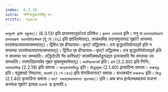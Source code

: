 ```yaml
---
index:  6.3.18
sutra:  नोन्त्सिद्धबध्नातिषु च।
vritti:  nyasa
---
```


`तत्पुरुषे कृति बहुलम्()` (6.3.13) इति प्राप्तस्यालुकोऽयं प्रतिषेधः। `इन्नन्त उत्तरपदे` इति। ननु च `उत्तरपदाधिकारे प्रत्ययग्रहणे तदन्तविधिर्नष्यते` (पु।प।२६) इति ज्ञापितमेतत्(), तत्कथमिह तदन्तमुत्तरपदं गृह्रते? सप्तम्याः परस्येन्प्रत्ययस्यासम्भवात्()। द्विविध एव हीन्प्रत्ययः--कृत्? तद्धितश्च। तत्र कृद्धातोरेवोत्पद्यते इति न सप्तम्याः परस्येन्प्रत्ययस्यासम्भवात्()। द्विविध एव हीन्प्रत्ययः--कृत्? तद्धितश्च। तत्र कृद्धातोरेवोत्पद्यते इति न सप्तम्याः परः सम्भवति। तद्धितोऽपि नैव कश्चित्? सप्तमीसमर्थादुत्पद्यत इत्यसावपि नैव सप्तम्याः परः सम्भवति। तस्मादिन्नन्तमेव गृह्रत युक्तमुक्तमेतत्()। `स्थण्डिलवत्र्ती` इति। `व्रते` (3.2.80) इति णिनिः; `उपपदमतिङ्` (2.2.19) इति समासः। `साङ्काश्यसिद्धः` इति। `सिद्धशुष्क` (2.1.40) इत्यादिना समासः। `चक्रबद्धः` इति। बद्धशब्दो निष्ठान्तः, `सप्तमी` (२।१।४०) इति योगविभागात्? समासः। 
बन्धशब्देन `चक्रबन्धः` इति। `सिद्ध` (2.1.40) इत्यादिना समासः। `तत्? पचाद्यचप्रत्ययान्तं द्रष्टव्यम्()` इति। अथ बन्ध इत्येतच्छब्दरूपं घञन्तं कस्मान्न गृह्रते? इत्याह `घञन्ते हि` इत्यादि॥
